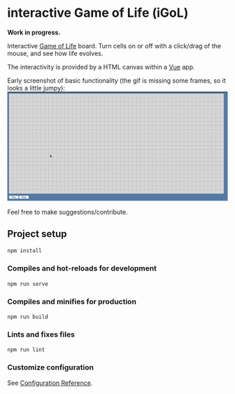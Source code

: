 # interactive Game of Life (iGoL)
**Work in progress.**

Interactive [Game of Life](https://en.wikipedia.org/wiki/Conway%27s_Game_of_Life) board.
Turn cells on or off with a click/drag of the mouse, and see how life evolves.

The interactivity is provided by a HTML canvas within a [Vue](https://vuejs.org/) app.

Early screenshot of basic functionality (the gif is missing some frames, so it looks a little jumpy):
![gif of game of life](./game-of-life-preview.gif)

Feel free to make suggestions/contribute.


## Project setup
```
npm install
```

### Compiles and hot-reloads for development
```
npm run serve
```

### Compiles and minifies for production
```
npm run build
```

### Lints and fixes files
```
npm run lint
```

### Customize configuration
See [Configuration Reference](https://cli.vuejs.org/config/).
